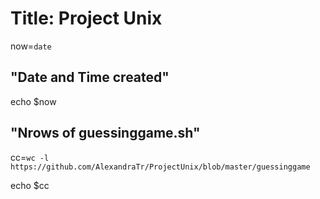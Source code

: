 # Title: Project Unix

now=`date`
## "Date and Time created" 
echo $now

## "Nrows of guessinggame.sh" 
cc=`wc -l https://github.com/AlexandraTr/ProjectUnix/blob/master/guessinggame`

echo $cc
